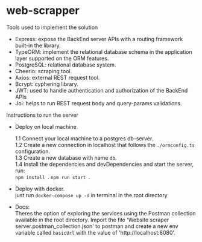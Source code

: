 # web-scrapper

Tools used to implement the solution
- Express: expose the BackEnd server APIs with a routing framework built-in the library.  
- TypeORM: implement the relational database schema in the application layer supported on the ORM features.  
- PostgreSQL: relational database system.  
- Cheerio: scraping tool.  
- Axios: external REST request tool.  
- Bcrypt: cyphering library.
- JWT: used to handle authentication and authorization of the BackEnd APIs
- Joi: helps to run REST request body and query-params validations.

Instructions to run the server

- Deploy on local machine.  

    1.1 Connect your local machine to a postgres db-server.  
    1.2 Create a new connection in localhost that follows the ```./ormconfig.ts``` configuration.  
    1.3 Create a new database with name ```db```.   
    1.4 Install the dependencies and devDependencies and start the server, run:    
        ```
        npm install 
        ```. 
        ```
        npm run start 
        ```. 

- Deploy with docker.  
    just run ```docker-compose up -d``` in terminal in the root directory

- Docs:  
    Theres the option of exploring the services using the Postman collection available in the root directory. Import the file 'Website scraper server.postman_collection.json' to postman and create a new env variable called ```basicUrl``` with the value of 'http://localhost:8080'.